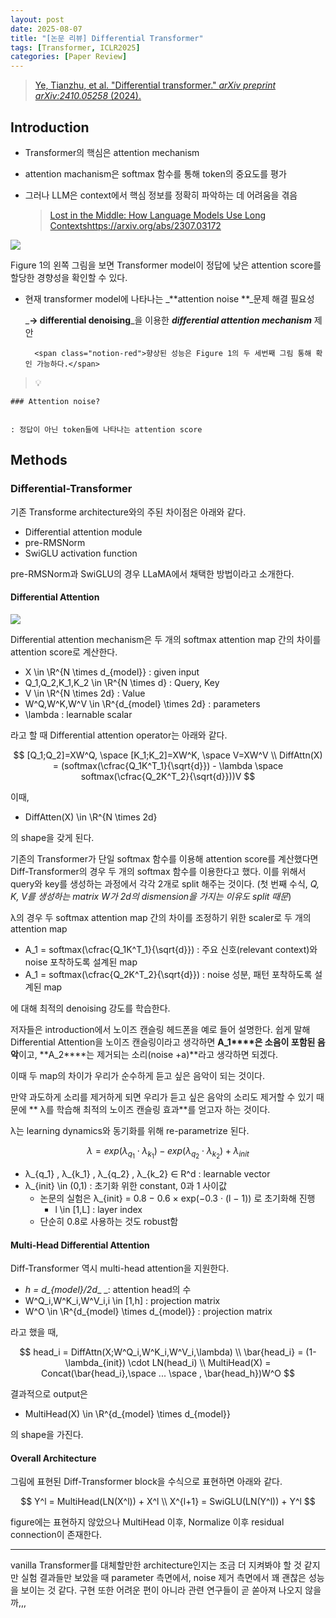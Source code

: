 ```yaml
---
layout: post
date: 2025-08-07
title: "[논문 리뷰] Differential Transformer"
tags: [Transformer, ICLR2025]
categories: [Paper Review]
---
```


> [Ye, Tianzhu, et al. "Differential transformer." ](https://arxiv.org/abs/2410.05258)[_arXiv preprint arXiv:2410.05258_](https://arxiv.org/abs/2410.05258)[ (2024).](https://arxiv.org/abs/2410.05258)



## Introduction

- Transformer의 핵심은 attention mechanism
- attention machanism은 softmax 함수를 통해 token의 중요도를 평가
- 그러나 LLM은 context에서 핵심 정보를 정확히 파악하는 데 어려움을 겪음

	> [Lost in the Middle: How Language Models Use Long Contextshttps://arxiv.org/abs/2307.03172](https://arxiv.org/abs/2307.03172)


![](https://prod-files-secure.s3.us-west-2.amazonaws.com/542b861c-36a8-4051-84e5-8804b6728dba/9083ea56-691a-4752-ae26-47f403431ac8/image.png?X-Amz-Algorithm=AWS4-HMAC-SHA256&X-Amz-Content-Sha256=UNSIGNED-PAYLOAD&X-Amz-Credential=ASIAZI2LB466SVYNOW4X%2F20251002%2Fus-west-2%2Fs3%2Faws4_request&X-Amz-Date=20251002T190112Z&X-Amz-Expires=3600&X-Amz-Security-Token=IQoJb3JpZ2luX2VjEJv%2F%2F%2F%2F%2F%2F%2F%2F%2F%2FwEaCXVzLXdlc3QtMiJGMEQCIC5q1cA%2F6dRoopuclOBIV5jkHhyuK5MGuuKdd8Bukwa1AiBCBvy4VhHJUQStI99dwVlLJEUJxz9VRsVrkAhECj6UPSr%2FAwg0EAAaDDYzNzQyMzE4MzgwNSIMkiuxSTtgFMTu61%2BfKtwDjbx10k7jgcn17oymeG9nYHcMaOSVmqdXSck19sTzAUI0crAklEF9L%2FyJV9aIDK6kmsF4vA8o4gmAp43WWavaGC%2BdYAOA5ZzarqKqnl8okauQ28TbMOxXvJNMzs9oIFzQiKqYm9kKFaDbm9mNsqzn0H82%2BbmB3TTM%2FeU6ui%2B1a59TtJNUQ4RW5LrTM7Qv%2BRJ%2BAewgrJ4blthuA1n2uRjKQaa6tBeFyVtAhrvAUY1xNJgvxjuMiyZ0YDRwOgKPgZK5E4u0%2Fr5iq4cVILJhpHF659Ppc60J2tyStxO1AMqWAOWWr0unn%2Fszr5vuNOEXlZ2ntZAJ%2B%2ByH6gdw5ThKJSbvMGUccuOJoVu9Uq7qk1zLRA70t%2FFZQbHSbotFu5MPTaNYVeWrSU8sY4W%2FeDWPU1Ia4ngok%2BJSpI6DmwGHvAJdOTHiI2r3HlsfpCkKCrjOtAV8u4dFrGtxP07aIO64XlmPrvIjQ9uUhmlosbE9%2FjhRB0qtfDRO3uHYALCpXZzeV0xwWGju1jXLPz%2FOmL2MjjT0cJz%2B3JI%2BEm1jZJYCNXKklboZutiWTRs1WcpdGGdRD2aSJeZXX3BiUE4hsjPNFSBg0EKVv0ROnK2WCHQMQN8M5fQw%2Fd%2FOt8vO0iYPxM0w%2FpP7xgY6pgG8wtvA3gE7AEX7FaNfGsCNAsjzbq0BqvyevMkQlohLSX%2Bu6Vc3CHfEMOuOnHJ50j69pHFZv5yiIGqVst8PDEhmVxtNzMtHuk7Q3UJwZ4yd7arZZ6KRLkOL8vH1fZlrqd2a9yWUpnIRpuWo9mXEBLfrvmkc0cjRwtRZNN89l4xYQhXZQ63J6p%2Fji75ocq%2FPkjhWOmVDU2t%2Bu1%2BRVw2SgKMjXsE5heIB&X-Amz-Signature=cdb8fa94282cc3237858d55b62ae6baab7597db41329546a73159c3f5fe65445&X-Amz-SignedHeaders=host&x-amz-checksum-mode=ENABLED&x-id=GetObject)


Figure 1의 왼쪽 그림을 보면 Transformer model이 정답에 낮은 attention score를 할당한 경향성을 확인할 수 있다.

- 현재 transformer model에 나타나는 _**attention noise **_문제 해결 필요성

	_**→ differential denoising**_을 이용한 _**differential attention mechanism**_ 제안


		<span class="notion-red">향상된 성능은 Figure 1의 두 세번째 그림 통해 확인 가능하다.</span>


> 💡 


	### Attention noise?


	: 정답이 아닌 token들에 나타나는 attention score



## Methods



### Differential-Transformer


기존 Transforme architecture와의 주된 차이점은 아래와 같다.

- Differential attention module
- pre-RMSNorm
- SwiGLU activation function

pre-RMSNorm과 SwiGLU의 경우 LLaMA에서 채택한 방법이라고 소개한다.



#### Differential Attention


![](https://prod-files-secure.s3.us-west-2.amazonaws.com/542b861c-36a8-4051-84e5-8804b6728dba/116d70b2-1963-4810-9167-f4c7d8a06e8f/image.png?X-Amz-Algorithm=AWS4-HMAC-SHA256&X-Amz-Content-Sha256=UNSIGNED-PAYLOAD&X-Amz-Credential=ASIAZI2LB466SVYNOW4X%2F20251002%2Fus-west-2%2Fs3%2Faws4_request&X-Amz-Date=20251002T190112Z&X-Amz-Expires=3600&X-Amz-Security-Token=IQoJb3JpZ2luX2VjEJv%2F%2F%2F%2F%2F%2F%2F%2F%2F%2FwEaCXVzLXdlc3QtMiJGMEQCIC5q1cA%2F6dRoopuclOBIV5jkHhyuK5MGuuKdd8Bukwa1AiBCBvy4VhHJUQStI99dwVlLJEUJxz9VRsVrkAhECj6UPSr%2FAwg0EAAaDDYzNzQyMzE4MzgwNSIMkiuxSTtgFMTu61%2BfKtwDjbx10k7jgcn17oymeG9nYHcMaOSVmqdXSck19sTzAUI0crAklEF9L%2FyJV9aIDK6kmsF4vA8o4gmAp43WWavaGC%2BdYAOA5ZzarqKqnl8okauQ28TbMOxXvJNMzs9oIFzQiKqYm9kKFaDbm9mNsqzn0H82%2BbmB3TTM%2FeU6ui%2B1a59TtJNUQ4RW5LrTM7Qv%2BRJ%2BAewgrJ4blthuA1n2uRjKQaa6tBeFyVtAhrvAUY1xNJgvxjuMiyZ0YDRwOgKPgZK5E4u0%2Fr5iq4cVILJhpHF659Ppc60J2tyStxO1AMqWAOWWr0unn%2Fszr5vuNOEXlZ2ntZAJ%2B%2ByH6gdw5ThKJSbvMGUccuOJoVu9Uq7qk1zLRA70t%2FFZQbHSbotFu5MPTaNYVeWrSU8sY4W%2FeDWPU1Ia4ngok%2BJSpI6DmwGHvAJdOTHiI2r3HlsfpCkKCrjOtAV8u4dFrGtxP07aIO64XlmPrvIjQ9uUhmlosbE9%2FjhRB0qtfDRO3uHYALCpXZzeV0xwWGju1jXLPz%2FOmL2MjjT0cJz%2B3JI%2BEm1jZJYCNXKklboZutiWTRs1WcpdGGdRD2aSJeZXX3BiUE4hsjPNFSBg0EKVv0ROnK2WCHQMQN8M5fQw%2Fd%2FOt8vO0iYPxM0w%2FpP7xgY6pgG8wtvA3gE7AEX7FaNfGsCNAsjzbq0BqvyevMkQlohLSX%2Bu6Vc3CHfEMOuOnHJ50j69pHFZv5yiIGqVst8PDEhmVxtNzMtHuk7Q3UJwZ4yd7arZZ6KRLkOL8vH1fZlrqd2a9yWUpnIRpuWo9mXEBLfrvmkc0cjRwtRZNN89l4xYQhXZQ63J6p%2Fji75ocq%2FPkjhWOmVDU2t%2Bu1%2BRVw2SgKMjXsE5heIB&X-Amz-Signature=d024f31c5d6816c32cdb4f0e24ea78534b13ac6d3050a118fccf17e458517901&X-Amz-SignedHeaders=host&x-amz-checksum-mode=ENABLED&x-id=GetObject)


Differential attention mechanism은 두 개의 softmax attention map 간의 차이를 attention score로 계산한다.

- X \in \R^{N \times d\_{model}} : given input
- Q\_1,Q\_2,K\_1,K\_2 \in \R^{N \times d} : Query, Key
- V \in \R^{N \times 2d} : Value
- W^Q,W^K,W^V \in \R^{d\_{model} \times 2d} : parameters
- \lambda : learnable scalar

라고 할 때 Differential attention operator는 아래와 같다.


$$
[Q_1;Q_2]=XW^Q, \space [K_1;K_2]=XW^K, \space V=XW^V \\
DiffAttn(X) = (softmax(\cfrac{Q_1K^T_1}{\sqrt{d}}) - \lambda \space softmax(\cfrac{Q_2K^T_2}{\sqrt{d}}))V
$$


이때,

- DiffAtten(X) \in \R^{N \times 2d}

의 shape을 갖게 된다.


기존의 Transformer가 단일 softmax 함수를 이용해 attention score를 계산했다면 Diff-Transformer의 경우 두 개의 softmax 함수를 이용한다고 했다. 이를 위해서 query와 key를 생성하는 과정에서 각각 2개로 split 해주는 것이다. <span class="notion-red">(첫 번째 수식, </span><span class="notion-red">_Q, K, V를 생성하는 matrix W가 2d의 dismension을 가지는 이유도 split 때문_</span><span class="notion-red">)</span>


 λ의 경우 두 softmax attention map 간의 차이를 조정하기 위한 scaler로 두 개의 attention map

- A\_1 = softmax(\cfrac{Q\_1K^T\_1}{\sqrt{d}}) : 주요 신호(relevant context)와 noise 포착하도록 설계된 map
- A\_1 = softmax(\cfrac{Q\_2K^T\_2}{\sqrt{d}}) : noise 성분, 패턴 포착하도록 설계된 map 

에 대해 최적의 denoising 강도를 학습한다.


저자들은 introduction에서 노이즈 캔슬링 헤드폰을 예로 들어 설명한다. 쉽게 말해 Differential Attention을 노이즈 캔슬링이라고 생각하면 **A\_1****은 소음이 포함된 음악**이고, **A\_2****는 제거되는 소리(noise +a)**라고 생각하면 되겠다. 


이때 두 map의 차이가 우리가 순수하게 듣고 싶은 음악이 되는 것이다. 


만약 과도하게 소리를 제거하게 되면 우리가 듣고 싶은 음악의 소리도 제거할 수 있기 때문에 ** λ를 학습해 최적의 노이즈 캔슬링 효과**를 얻고자 하는 것이다.


λ는 learning dynamics와 동기화를 위해 re-parametrize 된다.


$$
\lambda = exp(\lambda_{q_1} \cdot \lambda_{k_1}) - exp(\lambda_{q_2} \cdot \lambda_{k_2}) + \lambda_{init}
$$

- λ\_{q\_1} , λ\_{k\_1} , λ\_{q\_2} , λ\_{k\_2} ∈ R^d : learnable vector
- λ\_{init} \in (0,1) : 초기화 위한 constant, 0과 1 사이값
	- 논문의 실험은 λ\_{init} = 0.8 − 0.6 × exp(−0.3 · (l − 1)) 로 초기화해 진행
		- l \in [1,L] : layer index
	- 단순히 0.8로 사용하는 것도 robust함


#### **Multi-Head Differential Attention**


Diff-Transformer 역시 multi-head attention을 지원한다.

- _h = d\_{model}/2d__ _: attention head의 수
- W^Q\_i,W^K\_i,W^V\_i,i \in [1,h] : projection matrix
- W^O \in \R^{d\_{model} \times d\_{model}} : projection matrix

라고 했을 때,


$$
head_i = DiffAttn(X;W^Q_i,W^K_i,W^V_i,\lambda) \\
\bar{head_i} = (1-\lambda_{init}) \cdot LN(head_i) \\
MultiHead(X) = Concat(\bar{head_i},\space ... \space , \bar{head_h})W^O
$$


결과적으로 output은

- MultiHead(X) \in \R^{d\_{model} \times d\_{model}}

의 shape을 가진다.



#### Overall Architecture


그림에 표현된 Diff-Transformer block을 수식으로 표현하면 아래와 같다.


$$
Y^l = MultiHead(LN(X^l)) + X^l \\
X^{l+1} = SwiGLU(LN(Y^l)) + Y^l
$$


figure에는 표현하지 않았으나 MultiHead 이후, Normalize 이후 residual connection이 존재한다.


---


vanilla Transformer를 대체할만한 architecture인지는 조금 더 지켜봐야 할 것 같지만 실험 결과들만 보았을 때 parameter 측면에서, noise 제거 측면에서 꽤 괜찮은 성능을 보이는 것 같다. 구현 또한 어려운 편이 아니라 관련 연구들이 곧 쏟아져 나오지 않을까,,,

